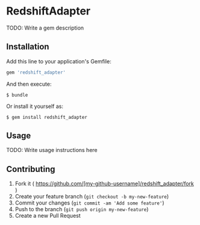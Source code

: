 # RedshiftAdapter

TODO: Write a gem description

## Installation

Add this line to your application's Gemfile:

```ruby
gem 'redshift_adapter'
```

And then execute:

    $ bundle

Or install it yourself as:

    $ gem install redshift_adapter

## Usage

TODO: Write usage instructions here

## Contributing

1. Fork it ( https://github.com/[my-github-username]/redshift_adapter/fork )
2. Create your feature branch (`git checkout -b my-new-feature`)
3. Commit your changes (`git commit -am 'Add some feature'`)
4. Push to the branch (`git push origin my-new-feature`)
5. Create a new Pull Request
